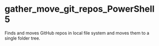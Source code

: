 # gather_move_git_repos_PowerShell5
Finds and moves GitHub repos in local file system and moves them to a single folder tree.
